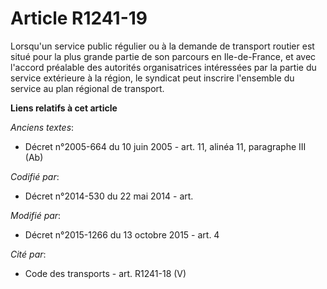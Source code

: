 # Article R1241-19

Lorsqu'un service public régulier ou à la demande de transport routier est situé pour la plus grande partie de son parcours
en Ile-de-France, et avec l'accord préalable des autorités organisatrices intéressées par la partie du service extérieure à
la région, le syndicat peut inscrire l'ensemble du service au plan régional de transport.

**Liens relatifs à cet article**

_Anciens textes_:

  - Décret n°2005-664 du 10 juin 2005 - art. 11, alinéa 11, paragraphe III (Ab)

_Codifié par_:

  - Décret n°2014-530 du 22 mai 2014 - art.

_Modifié par_:

  - Décret n°2015-1266 du 13 octobre 2015 - art. 4

_Cité par_:

  - Code des transports - art. R1241-18 (V)
